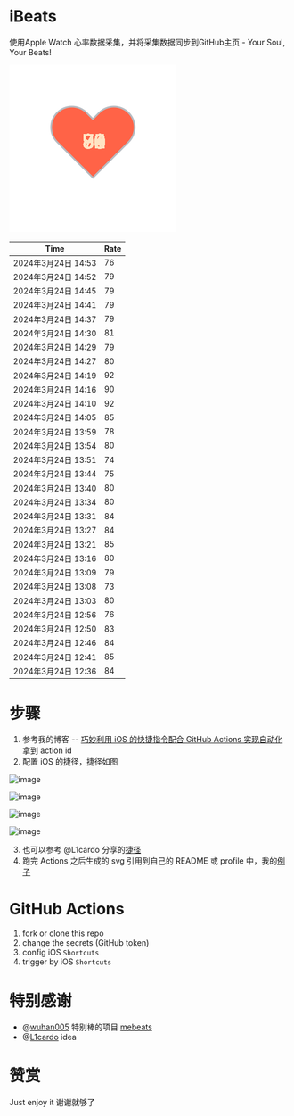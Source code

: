 # iBeats
使用Apple Watch 心率数据采集，并将采集数据同步到GitHub主页 - Your Soul, Your Beats!

![](./files/heart.svg)

<!--START_SECTION:my_heart_rate-->
| Time | Rate | 
 | ---- | ---- | 
| 2024年3月24日 14:53 | 76 |
| 2024年3月24日 14:52 | 79 |
| 2024年3月24日 14:45 | 79 |
| 2024年3月24日 14:41 | 79 |
| 2024年3月24日 14:37 | 79 |
| 2024年3月24日 14:30 | 81 |
| 2024年3月24日 14:29 | 79 |
| 2024年3月24日 14:27 | 80 |
| 2024年3月24日 14:19 | 92 |
| 2024年3月24日 14:16 | 90 |
| 2024年3月24日 14:10 | 92 |
| 2024年3月24日 14:05 | 85 |
| 2024年3月24日 13:59 | 78 |
| 2024年3月24日 13:54 | 80 |
| 2024年3月24日 13:51 | 74 |
| 2024年3月24日 13:44 | 75 |
| 2024年3月24日 13:40 | 80 |
| 2024年3月24日 13:34 | 80 |
| 2024年3月24日 13:31 | 84 |
| 2024年3月24日 13:27 | 84 |
| 2024年3月24日 13:21 | 85 |
| 2024年3月24日 13:16 | 80 |
| 2024年3月24日 13:09 | 79 |
| 2024年3月24日 13:08 | 73 |
| 2024年3月24日 13:03 | 80 |
| 2024年3月24日 12:56 | 76 |
| 2024年3月24日 12:50 | 83 |
| 2024年3月24日 12:46 | 84 |
| 2024年3月24日 12:41 | 85 |
| 2024年3月24日 12:36 | 84 |

<!--END_SECTION:my_heart_rate-->

# 步骤
1. 参考我的博客 -- [巧妙利用 iOS 的快捷指令配合 GitHub Actions 实现自动化](https://github.com/yihong0618/gitblog/issues/198) 拿到 action id
2. 配置 iOS 的捷径，捷径如图

![image](https://user-images.githubusercontent.com/15976103/122154218-0db0b480-ce97-11eb-93bb-5aec07c558dc.png)

![image](https://user-images.githubusercontent.com/15976103/122154236-186b4980-ce97-11eb-8e4b-70551a0391ae.png)

![image](https://user-images.githubusercontent.com/15976103/122154268-2d47dd00-ce97-11eb-902e-3acf292265a9.png)

![image](https://user-images.githubusercontent.com/15976103/122174055-fa144680-ceb4-11eb-9be2-3eb83cd516f7.png)

3. 也可以参考 @L1cardo 分享的[捷径](https://www.icloud.com/shortcuts/6ab6047b459c41ad822ad6b94b1c03d4)
4. 跑完 Actions 之后生成的 svg 引用到自己的 README 或 profile 中，我的[例子](https://github.com/yihong0618) 

# GitHub Actions

1. fork or clone this repo
2. change the secrets (GitHub token)
3. config iOS `Shortcuts` 
4. trigger by iOS `Shortcuts`

# 特别感谢
- @[wuhan005](https://github.com/wuhan005) 特别棒的项目 [mebeats](https://github.com/wuhan005/mebeats)
- @[L1cardo](https://github.com/L1cardo) idea

# 赞赏
Just enjoy it
谢谢就够了
